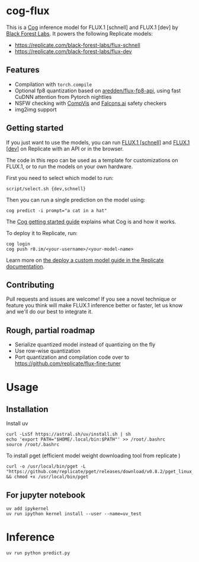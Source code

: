 # cog-flux

This is a [Cog](https://cog.run) inference model for FLUX.1 [schnell] and FLUX.1 [dev] by [Black Forest Labs](https://blackforestlabs.ai/). It powers the following Replicate models:

* https://replicate.com/black-forest-labs/flux-schnell
* https://replicate.com/black-forest-labs/flux-dev

## Features

* Compilation with `torch.compile`
* Optional fp8 quantization based on [aredden/flux-fp8-api](https://github.com/aredden/flux-fp8-api), using fast CuDNN attention from Pytorch nightlies
* NSFW checking with [CompVis](https://huggingface.co/CompVis/stable-diffusion-safety-checker) and [Falcons.ai](https://huggingface.co/Falconsai/nsfw_image_detection) safety checkers
* img2img support

## Getting started

If you just want to use the models, you can run [FLUX.1 [schnell]](https://replicate.com/black-forest-labs/flux-schnell) and [FLUX.1 [dev]](https://replicate.com/black-forest-labs/flux-dev) on Replicate with an API or in the browser.

The code in this repo can be used as a template for customizations on FLUX.1, or to run the models on your own hardware.

First you need to select which model to run:

```shell
script/select.sh {dev,schnell}
```

Then you can run a single prediction on the model using:

```shell
cog predict -i prompt="a cat in a hat"
```

The [Cog getting started guide](https://cog.run/getting-started/) explains what Cog is and how it works.

To deploy it to Replicate, run:

```shell
cog login
cog push r8.im/<your-username>/<your-model-name>
```

Learn more on [the deploy a custom model guide in the Replicate documentation](https://replicate.com/docs/guides/deploy-a-custom-model).

## Contributing

Pull requests and issues are welcome! If you see a novel technique or feature you think will make FLUX.1 inference better or faster, let us know and we'll do our best to integrate it.

## Rough, partial roadmap

* Serialize quantized model instead of quantizing on the fly
* Use row-wise quantization
* Port quantization and compilation code over to https://github.com/replicate/flux-fine-tuner

# Usage

## Installation

Install uv

```
curl -LsSf https://astral.sh/uv/install.sh | sh
echo 'export PATH="$HOME/.local/bin:$PATH"' >> /root/.bashrc
source /root/.bashrc
```

To install pget (efficient model weight downloading tool from replicate )

```
curl -o /usr/local/bin/pget -L "https://github.com/replicate/pget/releases/download/v0.8.2/pget_linux_x86_64" && chmod +x /usr/local/bin/pget
```


## For jupyter notebook

```
uv add ipykernel
uv run ipython kernel install --user --name=uv_test
```

# Inference

```
uv run python predict.py
```